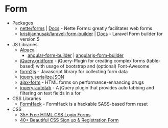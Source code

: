 # Form
* Packages
    - [nette/forms](https://goo.gl/5LukFs) | [Docs](https://goo.gl/5uP8D7) - Nette Forms: greatly facilitates web forms
    - [kristijanhusak/laravel-form-builder](https://goo.gl/9J3wXK) | [Docs](http://goo.gl/quDCX2) - Laravel Form builder for version 5
* JS Libraries
    - [Alpaca](http://www.alpacajs.org/)
        - [angular-form-builder](https://github.com/kelp404/angular-form-builder) | [angularjs-form-builder](http://goo.gl/uU79rd)
    - [jQuery.gridform](http://goo.gl/Y25GLN) - jQuery-Plugin for creating complex forms (table-based) with usage of bootstrap and (optional) Font-Awesome
    - [form2js](http://goo.gl/MxHNeC) - Javascript library for collecting form data
    - [jquery.serializeJSON](http://goo.gl/iUcaQ4)
    - [ajax-form](http://goo.gl/tjVqsi) - HTML forms on performance-enhancing drugs
    - [jquery-autotab](http://goo.gl/1G1zwq) - A jQuery plugin that provides auto tabbing and filtering on text fields in a for
* CSS Libraries
    - [FormHack](http://formhack.io/) - FormHack is a hackable SASS-based form reset
* CSS
    - [35+ Free HTML CSS Login Forms](http://goo.gl/FkexQN)
    - [40+ Beautiful CSS Sign up &amp; Registration Form](http://goo.gl/uD8yYf)
